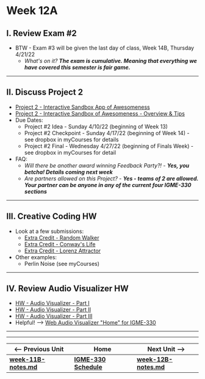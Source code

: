 # Week 12A

## I. Review Exam #2
- BTW - Exam #3 will be given the last day of class, Week 14B, Thursday 4/21/22
  - *What's on it?* ***The exam is cumulative. Meaning that everything we have covered this semester is fair game.***

<hr>

## II. Discuss Project 2

- [Project 2 - Interactive Sandbox App of Awesomeness](../projects/p2.md)
- [Project 2 - Interactive Sandbox of Awesomeness - Overview & Tips](../projects/p2-overview-and-tips.md)
- Due Dates:
  - Project #2 Idea - Sunday 4/10/22 (beginning of Week 13)
  - Project #2 Checkpoint - Sunday 4/17/22 (beginning of Week 14) - see dropbox in myCourses for details
  - Project #2 Final - Wednesday 4/27/22 (beginning of Finals Week) - see dropbox in myCourses for detail
- FAQ:
  - *Will there be another award winning Feedback Party?!* - ***Yes, you betcha! Details coming next week***
  - *Are partners allowed on this Project?* - ***Yes - teams of 2 are allowed. Your partner can be anyone in any of the current four IGME-330 sections***

<hr>

## III. Creative Coding HW

- Look at a few submissions:
  - [Extra Credit - Random Walker](https://github.com/tonethar/IGME-330-Master/blob/master/notes/HW-random-walker.md)
  - [Extra Credit - Conway's Life](https://github.com/tonethar/IGME-330-Master/blob/master/notes/HW-canvas-life.md)
  - [Extra Credit - Lorenz Attractor](https://github.com/tonethar/IGME-330-Master/blob/master/notes/HW-lorenz-attractor.md)
- Other examples: 
  - Perlin Noise (see myCourses)

<hr>

## IV. Review Audio Visualizer HW
- [HW - Audio Visualizer - Part I](https://github.com/tonethar/IGME-330-Master/blob/master/notes/HW-AV-2195-1.md)
- [HW - Audio Visualizer - Part II](https://github.com/tonethar/IGME-330-Master/blob/master/notes/HW-AV-2195-2.md)
- [HW - Audio Visualizer - Part III](https://github.com/tonethar/IGME-330-Master/blob/master/notes/HW-AV-2195-3.md)
- Helpful! --> [Web Audio Visualizer "Home" for IGME-330](https://github.com/tonethar/IGME-330-Master/blob/master/notes/web-audio-visualizer-home.md)

<hr><hr>

| <-- Previous Unit | Home | Next Unit -->
| --- | --- | --- 
| [**week-11B-notes.md**](11B.md)   |  [**IGME-330 Schedule**](../schedule.md) | [**week-12B-notes.md**](12B.md) 
